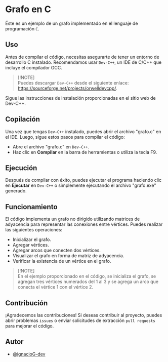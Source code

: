 
# Grafo en C

Éste es un ejemplo de un grafo implementado en el lenguaje de programación `C`. 




## Uso

Antes de compilar el código, necesitas asegurarte de tener un entorno de desarrollo C instalado. Recomendamos usar `Dev-C++`, un IDE de C/C++ que incluye el compilador GCC. 

> [!NOTE]\
> Puedes descargar `Dev-C++` desde el siguiente enlace: https://sourceforge.net/projects/orwelldevcpp/.

Sigue las instrucciones de instalación proporcionadas en el sitio web de Dev-C++.


## Copilación

Una vez que tengas `Dev-C++` instalado, puedes abrir el archivo "grafo.c" en el IDE. Luego, sigue estos pasos para compilar el código:

- Abre el archivo "grafo.c" en `Dev-C++`.
- Haz clic en **Compilar** en la barra de herramientas o utiliza la tecla F9.
## Ejecución

Después de compilar con éxito, puedes ejecutar el programa haciendo clic en **Ejecutar** en `Dev-C++` o simplemente ejecutando el archivo "grafo.exe" generado.
## Funcionamiento

El código implementa un grafo no dirigido utilizando matrices de adyacencia para representar las conexiones entre vértices. Puedes realizar las siguientes operaciones:

- Inicializar el grafo.
- Agregar vértices.
- Agregar arcos que conecten dos vértices.
- Visualizar el grafo en forma de matriz de adyacencia.
- Verificar la existencia de un vértice en el grafo.

> [!NOTE]\
> En el ejemplo proporcionado en el código, se inicializa el grafo, se agregan tres vértices numerados del 1 al 3 y se agrega un arco que conecta el vértice 1 con el vértice 2.
## Contribución

¡Agradecemos las contribuciones! Si deseas contribuir al proyecto, puedes abrir problemas `issues` o enviar solicitudes de extracción `pull requests` para mejorar el código.

## Autor

- [@ignacioG-dev](https://github.com/ignacioG-dev)

